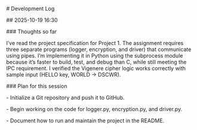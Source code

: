 \# Development Log



\## 2025-10-19 16:30

\### Thoughts so far

I’ve read the project specification for Project 1. The assignment requires three separate programs (logger, encryption, and driver) that communicate using pipes. I’m implementing it in Python using the subprocess module because it’s faster to build, test, and debug than C, while still meeting the IPC requirement. I verified the Vigenere cipher logic works correctly with sample input (HELLO key, WORLD → DSCWR).  



\### Plan for this session

\- Initialize a Git repository and push it to GitHub.

\- Begin working on the code for logger.py, encryption.py, and driver.py.

\- Document how to run and maintain the project in the README.









